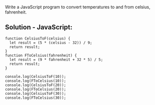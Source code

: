 Write a JavaScript program to convert temperatures to and from celsius, fahrenheit.

## Solution - JavaScript:
```
function CelsiusToF(celsius) {
  let result = (5 * (celsius - 32)) / 9;
  return result;
}
function FToCelsius(fahrenheit) {
  let result = (9 * fahrenheit + 32 * 5) / 5;
  return result;
}

console.log(CelsiusToF(10));
console.log(FToCelsius(10));
console.log(CelsiusToF(20));
console.log(FToCelsius(20));
console.log(CelsiusToF(30));
console.log(FToCelsius(30));
```


